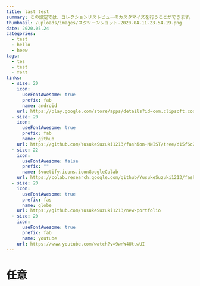 ```yaml
---
title: last test
summary: この設定では、コレクションリストビューのカスタマイズを行うことができます。スラッグフィールドと同様に、テンプレート付きの文字列を使用して、異なるフィールドの値を含めることができます。このオプションは、titleフィールドとidentifier_fieldのデフォルトを上書きします。
thumbnail: /uploads/images/スクリーンショット-2020-04-11-23.54.19.png
date: 2020.05.24
categories:
  - test
  - hello
  - heew
tags:
  - tes
  - test
  - test
links:
  - size: 20
    icon:
      useFontAwesome: true
      prefix: fab
      name: android
    url: https://play.google.com/store/apps/details?id=com.clipsoft.coolsnapper&hl=ja&pcampaignid=pcampaignidMKT-Other-global-all-co-prtnr-py-PartBadge-Mar2515-1
  - size: 20
    icon:
      useFontAwesome: true
      prefix: fab
      name: github
    url: https://github.com/YusukeSuzuki1213/fashion-MNIST/tree/d15f6c292e5d79ce8ff03aec0b41d3b916233d61
  - size: 22
    icon:
      useFontAwesome: false
      prefix: ""
      name: $vuetify.icons.iconGoogleColab
    url: https://colab.research.google.com/github/YusukeSuzuki1213/fashion-MNIST/blob/master/Fashion-MNIST.ipynb
  - size: 20
    icon:
      useFontAwesome: true
      prefix: fas
      name: globe
    url: https://github.com/YusukeSuzuki1213/new-portfolio
  - size: 20
    icon:
      useFontAwesome: true
      prefix: fab
      name: youtube
    url: https://www.youtube.com/watch?v=9wnW4UtuwUI
---
```

# 任意